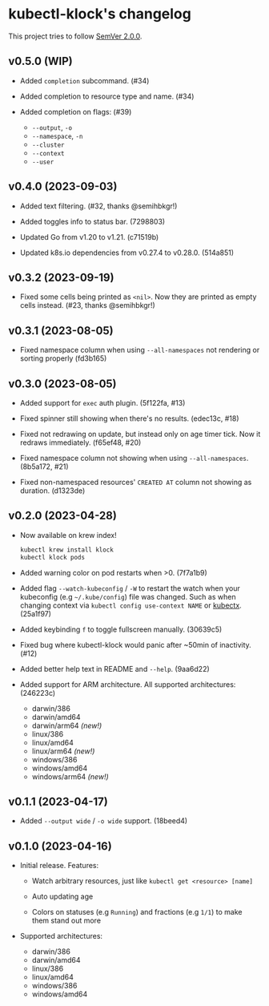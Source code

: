 <!--
SPDX-FileCopyrightText: 2023 Kalle Fagerberg

SPDX-License-Identifier: CC-BY-4.0
-->

# kubectl-klock's changelog

This project tries to follow [SemVer 2.0.0](https://semver.org/).

<!--
	When composing new changes to this list, try to follow convention.
	The WIP release shall be updated just before adding the Git tag.
	Replace (WIP) by (YYYY-MM-DD), e.g. (2021-02-09) for 9th of February, 2021
	A good source on conventions can be found here:
	https://changelog.md/
-->

## v0.5.0 (WIP)

- Added `completion` subcommand. (#34)

- Added completion to resource type and name. (#34)

- Added completion on flags: (#39)

  - `--output`, `-o`
  - `--namespace`, `-n`
  - `--cluster`
  - `--context`
  - `--user`

## v0.4.0 (2023-09-03)

- Added text filtering. (#32, thanks @semihbkgr!)

- Added toggles info to status bar. (7298803)

- Updated Go from v1.20 to v1.21. (c71519b)

- Updated k8s.io dependencies from v0.27.4 to v0.28.0. (514a851)

## v0.3.2 (2023-09-19)

- Fixed some cells being printed as `<nil>`. Now they are printed as empty
  cells instead. (#23, thanks @semihbkgr!)

## v0.3.1 (2023-08-05)

- Fixed namespace column when using `--all-namespaces` not rendering or
  sorting properly (fd3b165)

## v0.3.0 (2023-08-05)

- Added support for `exec` auth plugin. (5f122fa, #13)

- Fixed spinner still showing when there's no results. (edec13c, #18)

- Fixed not redrawing on update, but instead only on age timer tick.
  Now it redraws immediately. (f65ef48, #20)

- Fixed namespace column not showing when using `--all-namespaces`.
  (8b5a172, #21)

- Fixed non-namespaced resources' `CREATED AT` column not showing as duration.
  (d1323de)

## v0.2.0 (2023-04-28)

- Now available on krew index!

  ```bash
  kubectl krew install klock
  kubectl klock pods
  ```

- Added warning color on pod restarts when >0. (7f7a1b9)

- Added flag `--watch-kubeconfig` / `-W` to restart the watch when your
  kubeconfig (e.g `~/.kube/config`) file was changed. Such as when changing
  context via `kubectl config use-context NAME` or
  [kubectx](https://github.com/ahmetb/kubectx). (25a1f97)

- Added keybinding `f` to toggle fullscreen manually. (30639c5)

- Fixed bug where kubectl-klock would panic after ~50min of inactivity. (#12)

- Added better help text in README and `--help`. (9aa6d22)

- Added support for ARM architecture. All supported architectures: (246223c)

  - darwin/386
  - darwin/amd64
  - darwin/arm64 *(new!)*
  - linux/386
  - linux/amd64
  - linux/arm64 *(new!)*
  - windows/386
  - windows/amd64
  - windows/arm64 *(new!)*

## v0.1.1 (2023-04-17)

- Added `--output wide` / `-o wide` support. (18beed4)

## v0.1.0 (2023-04-16)

- Initial release. Features:

  - Watch arbitrary resources, just like `kubectl get <resource> [name]`

  - Auto updating age

  - Colors on statuses (e.g `Running`) and fractions (e.g `1/1`) to make them
    stand out more

- Supported architectures:

  - darwin/386
  - darwin/amd64
  - linux/386
  - linux/amd64
  - windows/386
  - windows/amd64
